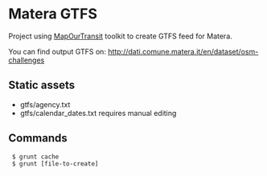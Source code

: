 # Matera GTFS

Project using [MapOurTransit](https://github.com/mapourtransit) toolkit
to create GTFS feed for Matera.

You can find output GTFS on:
http://dati.comune.matera.it/en/dataset/osm-challenges

## Static assets

* gtfs/agency.txt
* gtfs/calendar_dates.txt requires manual editing

## Commands

     $ grunt cache
     $ grunt [file-to-create]

